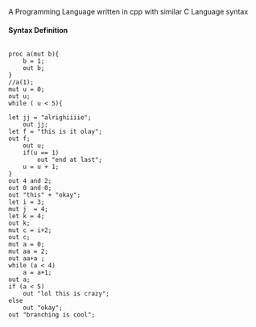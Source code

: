 A Programming Language written in cpp with similar C Language syntax 

#### Syntax Definition

```

proc a(mut b){
	b = 1;
	out b;
}
//a(1);
mut u = 0;
out u;
while ( u < 5){

let jj = "alrighiiiie";
	out jj;
let f = "this is it olay";
out f;
	out u;
	if(u == 1)
		out "end at last";
	u = u + 1;
}
out 4 and 2;
out 0 and 0;
out "this" + "okay";
let i = 3;
mut j  = 4;
let k = 4;
out k;
mut c = i+2;
out c;
mut a = 0;
mut aa = 2;
out aa+a ;
while (a < 4) 
	a = a+1;
out a;
if (a < 5)
	out "lol this is crazy";
else
	out "okay";
out "branching is cool";
```


